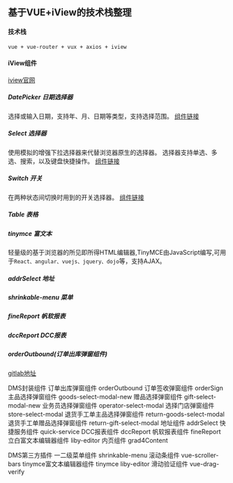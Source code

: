 ## 基于VUE+iView的技术栈整理

#### 技术栈
```技术栈
vue + vue-router + vux + axios + iview
```
#### iView组件
[iview官网](https://www.iviewui.com/ 'iview官网')


##### DatePicker 日期选择器
选择或输入日期，支持年、月、日期等类型，支持选择范围。
[组件链接](https://www.iviewui.com/components/date-picker)

##### Select 选择器
使用模拟的增强下拉选择器来代替浏览器原生的选择器。
选择器支持单选、多选、搜索，以及键盘快捷操作。
[组件链接](https://www.iviewui.com/components/select)

##### Switch 开关
在两种状态间切换时用到的开关选择器。
[组件链接](https://www.iviewui.com/components/switch)

##### Table 表格

##### tinymce 富文本
轻量级的基于浏览器的所见即所得HTML编辑器,TinyMCE由JavaScript编写,可用于`React、angular、vuejs、jquery、dojo`等，支持AJAX。

##### addrSelect 地址

##### shrinkable-menu 菜单

##### fineReport 帆软报表

##### dccReport DCC报表


##### orderOutbound(订单出库弹窗组件)
[gitlab地址](http://git.liby.com.cn/liby/dms/blob/master/view/src/views/trader-manage/order-manage/orderSign.vue)


DMS封装组件
订单出库弹窗组件
orderOutbound
订单签收弹窗组件
orderSign
主品选择弹窗组件
goods-select-modal-new
赠品选择弹窗组件
gift-select-modal-new
业务员选择弹窗组件
operator-select-modal
选择门店弹窗组件
store-select-modal
退货手工单主品选择弹窗组件
return-goods-select-modal
退货手工单赠品选择弹窗组件
return-gift-select-modal
地址组件
addrSelect
快捷服务组件
quick-service
DCC报表组件
dccReport
帆软报表组件
fineReport
立白富文本编辑器组件
liby-editor
内页组件
grad4Content


DMS第三方插件
一二级菜单组件
shrinkable-menu
滚动条组件
vue-scroller-bars
tinymce富文本编辑器组件
tinymce
liby-editor
滑动验证组件
vue-drag-verify
